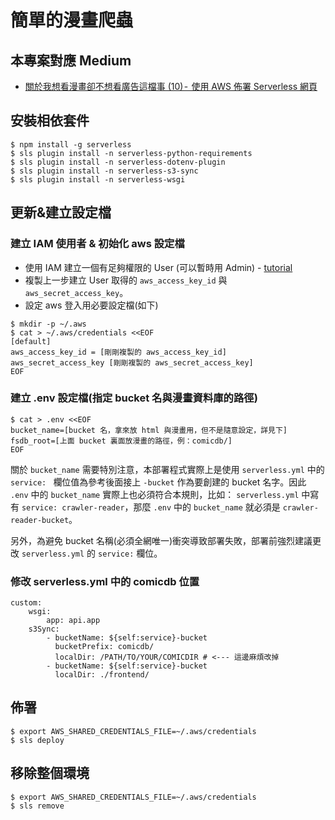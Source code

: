 # 簡單的漫畫爬蟲

## 本專案對應 Medium

-   [關於我想看漫畫卻不想看廣告這檔事 (10) -  使用 AWS 佈署 Serverless 網頁](https://seaweed-programmer.medium.com/%E9%97%9C%E6%96%BC%E6%88%91%E6%83%B3%E7%9C%8B%E6%BC%AB%E7%95%AB%E5%8D%BB%E4%B8%8D%E6%83%B3%E7%9C%8B%E5%BB%A3%E5%91%8A%E9%80%99%E6%AA%94%E4%BA%8B-10-%E4%BD%BF%E7%94%A8aws%E4%BD%88%E7%BD%B2-serverless-%E7%B6%B2%E9%A0%81-7cc9b93d2e5b)

## 安裝相依套件

```shell=
$ npm install -g serverless
$ sls plugin install -n serverless-python-requirements
$ sls plugin install -n serverless-dotenv-plugin
$ sls plugin install -n serverless-s3-sync
$ sls plugin install -n serverless-wsgi
```

## 更新&建立設定檔

### 建立 IAM 使用者 & 初始化 aws 設定檔

-   使用 IAM 建立一個有足夠權限的 User (可以暫時用 Admin) - [tutorial](https://docs.aws.amazon.com/systems-manager/latest/userguide/setup-create-admin-user.html)
-   複製上一步建立 User 取得的 `aws_access_key_id` 與 `aws_secret_access_key`。
-   設定 aws 登入用必要設定檔(如下)

```shell=
$ mkdir -p ~/.aws
$ cat > ~/.aws/credentials <<EOF
[default]
aws_access_key_id = [剛剛複製的 aws_access_key_id]
aws_secret_access_key [剛剛複製的 aws_secret_access_key]
EOF
```

### 建立 .env 設定檔(指定 bucket 名與漫畫資料庫的路徑)

```shell=
$ cat > .env <<EOF
bucket_name=[bucket 名，拿來放 html 與漫畫用，但不是隨意設定，詳見下]
fsdb_root=[上面 bucket 裏面放漫畫的路徑，例：comicdb/]
EOF
```

關於 `bucket_name` 需要特別注意，本部署程式實際上是使用 `serverless.yml` 中的 `service: ` 欄位值為參考後面接上 `-bucket` 作為要創建的 bucket 名字。因此 `.env` 中的 `bucket_name` 實際上也必須符合本規則，比如： `serverless.yml` 中寫有 `service: crawler-reader`，那麼 `.env` 中的 `bucket_name` 就必須是 `crawler-reader-bucket`。

另外，為避免 bucket 名稱(必須全網唯一)衝突導致部署失敗，部署前強烈建議更改 `serverless.yml` 的 `service:` 欄位。

### 修改 serverless.yml 中的 comicdb 位置

```yml=
custom:
    wsgi:
        app: api.app
    s3Sync:
        - bucketName: ${self:service}-bucket
          bucketPrefix: comicdb/
          localDir: /PATH/TO/YOUR/COMICDIR # <--- 這邊麻煩改掉
        - bucketName: ${self:service}-bucket
          localDir: ./frontend/
```

## 佈署

```shell=
$ export AWS_SHARED_CREDENTIALS_FILE=~/.aws/credentials
$ sls deploy
```

## 移除整個環境

```shell=
$ export AWS_SHARED_CREDENTIALS_FILE=~/.aws/credentials
$ sls remove
```
